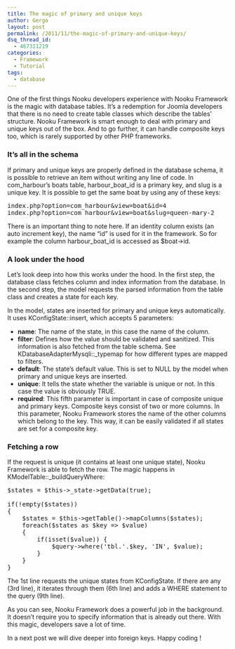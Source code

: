 ```yaml
---
title: The magic of primary and unique keys
author: Gergo
layout: post
permalink: /2011/11/the-magic-of-primary-and-unique-keys/
dsq_thread_id:
  - 467311219
categories:
  - Framework
  - Tutorial
tags:
  - database
---
```

<div>
  One of the first things Nooku developers experience with Nooku Framework is the magic with database tables. It’s a redemption for Joomla developers that there is no need to create table classes which describe the tables’ structure. Nooku Framework is smart enough to deal with primary and unique keys out of the box. And to go further, it can handle composite keys too, which is rarely supported by other PHP frameworks.<br /> <strong> </strong>
</div>

<h3 dir="ltr">
  It’s all in the schema
</h3>

If primary and unique keys are properly defined in the database schema, it is possible to retrieve an item without writing any line of code. In com\_harbour’s boats table, harbour\_boat_id is a primary key, and slug is a unique key. It is possible to get the same boat by using any of these keys:

<pre class="brush: php; toolbar: true;">index.php?option=com_harbour&view=boat&id=4
index.php?option=com_harbour&view=boat&slug=queen-mary-2</pre>

There is an important thing to note here. If an identity column exists (an auto increment key), the name &#8220;id&#8221; is used for it in the framework. So for example the column harbour\_boat\_id is accessed as $boat->id.

<div>
  <h3 dir="ltr">
    A look under the hood
  </h3>
  
  <p>
    Let’s look deep into how this works under the hood. In the first step, the database class fetches column and index information from the database. In the second step, the model requests the parsed information from the table class and creates a state for each key.
  </p>
  
  <p>
    <!--more-->
  </p>
  
  <p>
    In the model, states are inserted for primary and unique keys automatically. It uses KConfigState::insert, which accepts 5 parameters:
  </p>
  
  <ul>
    <li>
      <strong>name</strong>: The name of the state, in this case the name of the column.
    </li>
    <li>
      <strong>filter</strong>: Defines how the value should be validated and sanitized. This information is also fetched from the table schema. See KDatabaseAdapterMysqli::_typemap for how different types are mapped to filters.
    </li>
    <li>
      <strong>default</strong>: The state’s default value. This is set to NULL by the model when primary and unique keys are inserted.
    </li>
    <li>
      <strong>unique</strong>: It tells the state whether the variable is unique or not. In this case the value is obviously TRUE.
    </li>
    <li>
      <strong>required</strong>: This fifth parameter is important in case of composite unique and primary keys. Composite keys consist of two or more columns. In this parameter, Nooku Framework stores the name of the other columns which belong to the key. This way, it can be easily validated if all states are set for a composite key.
    </li>
  </ul>
  
  <h3 dir="ltr">
    Fetching a row
  </h3>
  
  <p>
    If the request is unique (it contains at least one unique state), Nooku Framework is able to fetch the row. The magic happens in KModelTable::_buildQueryWhere:
  </p>
  
  <pre class="brush: php; toolbar: true;">$states = $this-&gt;_state-&gt;getData(true);

if(!empty($states))
{
    $states = $this-&gt;getTable()-&gt;mapColumns($states);
    foreach($states as $key =&gt; $value)
    {
        if(isset($value)) {
            $query-&gt;where('tbl.'.$key, 'IN', $value);
        }
    }
}</pre>
  
  <p>
    The 1st line requests the unique states from KConfigState. If there are any (3rd line), it iterates through them (6th line) and adds a WHERE statement to the query (9th line).
  </p>
  
  <p>
    As you can see, Nooku Framework does a powerful job in the background. It doesn’t require you to specify information that is already out there. With this magic, developers save a lot of time.
  </p>
  
  <p>
    In a next post we will dive deeper into foreign keys. Happy coding !
  </p>
</div>